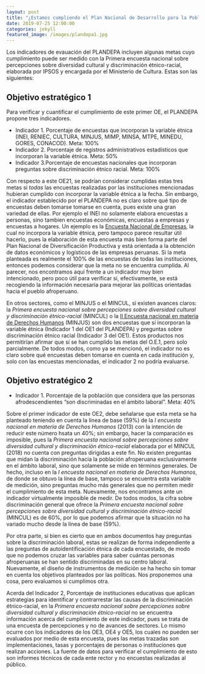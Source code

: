```yaml
---
layout: post
title: "¿Estamos cumpliendo el Plan Nacional de Desarrollo para la Población Afroperuana?"
date: 2019-07-25 12:00:00
categories: jekyll
featured_image: /images/plandepa1.jpg
---
```


Los indicadores de evauación del PLANDEPA incluyen algunas metas cuyo cumplimiento puede ser medido con la Primera encuesta nacional sobre percepciones sobre diversidad cultural y discriminación étnico-racial, elaborada por IPSOS y encargada por el Ministerio de Cultura. Estas son las siguientes:

## Objetivo estratégico 1

Para verificar y cuantificar el cumplimiento de este primer OE, el PLANDEPA propone tres indicadores.

* Indicador 1. Porcentaje de encuestas que incorporan la variable étnica (INEI, RENIEC, CULTURA, MINJUS, MIMP, MINSA, MTPE, MINEDU, GORES, CONACOD). Meta: 100%
* Indicador 2. Porcentaje de registros administrativos estadísticos que incorporan la variable étnica. Meta: 50%
* Indicador 3.Porcentaje de encuestas nacionales que incorporan preguntas sobre discriminación étnico racial. Meta: 100%

Con respecto a este OE21, se podrían considerar cumplidas estas tres metas si *todas* las encuestas realizadas por las instituciones mencionadas hubieran cumplido con incorporar la variable étnica a la fecha. Sin embargo, el indicador establecido por el PLANDEPA no es claro sobre qué tipo de encuestas deben tomarse tomarse en cuenta, pues existe una gran variedad de ellas. Por ejemplo el INEI no solamente elabora encuestas a personas, sino tambien encuestas económicas, encuestas a empresas y encuestas a hogares. Un ejemplo es la [Encuesta Nacional de Empresas](https://www.inei.gob.pe/encuesta-nacional-empresas-2020/), la cual no incorpora la variable étnica, pero tampoco parece resultar útil hacerlo, pues la elaboración de esta encuesta más bien forma parte del Plan Nacional de Diversificación Productiva y está orientada a la obtención de datos económicos y logísticos de las empresas peruanas. Si la meta planteada es realmente el 100% de las encuestas de todas las instituciones, entonces podemos considerar que la meta no se encuentra cumplida. Al parecer, nos encontramos aquí frente a un indicador muy bien intencionado, pero poco útil para verificar si, efectivamente, se está recogiendo la información necesaria para mejorar las políticas orientadas hacia el pueblo afroperuano.

En otros sectores, como el MINJUS o el MINCUL, sí existen avances claros: la *Primera encuesta nacional sobre percepciones sobre diversidad cultural y discriminación étnico-racial* (MINCUL) o la [II Encuesta nacional  en materia de Derechos Humanos](https://observatorioderechoshumanos.minjus.gob.pe/wp-content/uploads/2020/07/2.-Resumen-ejecutivo-de-la-II-Encuesta-Nacional-de-Derechos-Humanos.pdf) (MINJUS) son dos encuestas que sí incorporan la variable étnica (Indicador 1 del OE1 del PLANDEPA) y preguntas sobre discriminación étnico racial (Indicador 3 del OE1). Estos productos nos permitirían afirmar que sí se han cumplido las metas del O.E.1, pero solo parcialmente. De todos modos, como ya se mencionó, el indicador no es claro sobre qué encuestas deben tomarse en cuenta en cada institución y, solo con las encuestas mencionadas, el indicador 2 no podría evaluarse.

## Objetivo estratégico 2

* Indicador 1. Porcentaje de la población que considera que las personas afrodescendientes “son discriminadas en el ámbito laboral”. Meta: 40%

Sobre el primer indicador de este OE2, debe señalarse que esta meta se ha planteado teniendo en cuenta la línea de base (59%) de la  *I encuesta nacional  en materia de Derechos Humanos* (2013) con la intención de reducir este número hsata un 40%; sin embargo, hacer la comparación es imposible, pues la *Primera encuesta nacional sobre percepciones sobre diversidad cultural y discriminación étnico-racial* elaborada por el MINCUL (2018) no cuenta con preguntas dirigidas a este fin. No existen preguntas que midan la discriminación hacia la población afroperuana exclusivamente en el ámbito laboral, sino que solamente se mide en términos generales. De hecho, incluso en la *I encuesta nacional  en materia de Derechos Humanos*, de donde se obtuvo la línea de base,  tampoco se encuentra esta variable de medición, sino preguntas mucho más generales que no permiten medir el cumplimiento de esta meta. Nuevamente, nos encontramos ante un indicador virtualmente imposible de medir. De todos modos, la cifra sobre discriminación general que ofrece la *Primera encuesta nacional sobre percepciones sobre diversidad cultural y discriminación étnico-racial* (MINCUL) es de 60%, por lo que podemos afirmar que la situación no ha variado mucho desde la línea de base (59%).

Por otra parte, si bien es cierto que en ambos documentos hay preguntas sobre la discriminación laboral, estas se realizan de forma independiente a las preguntas de autoidentificación étnica de cada encuestado, de modo que no podemos cruzar las variables para saber cuántas personas afroperuanas se han sentido discriminadas en su centro laboral. Nuevamente, el diseño de instrumentos de medición se ha hecho sin tomar en cuenta los objetivos planteados por las políticas. Nos proponemos una cosa, pero evaluamos si cumplimos otra.

Acerda del Indicador 2, Porcentaje de instituciones educativas que aplican estrategias para identificar y contrarrestar las causas de la discriminación étnico-racial, en la *Primera encuesta nacional sobre percepciones sobre diversidad cultural y discriminación étnico-racial* no se encuentra información acerca del cumplimiento de este indicador, pues se trata de una encuesta de percepciones y no de avances de sectores. Lo mismo ocurre con los índicadores de los OE3, OE4 y OE5, los cuales no pueden ser evaluados por medio de esta encuesta, pues las metas trazadas son implementaciones, tasas y porcentajes de  personas o instituciones que realizan acciones. La fuente de datos para verificar el cumplimiento de esto son informes técnicos de cada ente rector y no encuestas realizadas al público.
